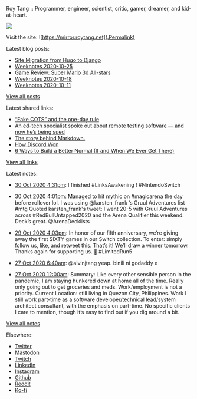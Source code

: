 Roy Tang :: Programmer, engineer, scientist, critic, gamer, dreamer, and kid-at-heart.

![](https://roytang.net/img/profile.jpg)

Visit the site: ![https://mirror.roytang.net](.Permalink)

Latest blog posts:
    

- [Site Migration from Hugo to Django](https://mirror.roytang.net/2020/10/site-migration-from-hugo-to-django/)
- [Weeknotes 2020-10-25](https://mirror.roytang.net/2020/10/weeknotes-2020-10-25/)
- [Game Review: Super Mario 3d All-stars](https://mirror.roytang.net/2020/10/mario-3d-all-stars/)
- [Weeknotes 2020-10-18](https://mirror.roytang.net/2020/10/weeknotes-2020-10-18/)
- [Weeknotes 2020-10-11](https://mirror.roytang.net/2020/10/weeknotes-2020-10-11/)

[View all posts](https://mirror.roytang.net/blog)

Latest shared links:
    

- [“Fake COTS” and the one-day rule](https://mirror.roytang.net/2020/10/fake-cots-and-the-one-day-rule/)
- [An ed-tech specialist spoke out about remote testing software — and now he’s being sued](https://mirror.roytang.net/2020/10/an-ed-tech-specialist-spoke-out-about-remote-testing-software-and-now-hes-being-sued/)
- [The story behind Markdown.](https://mirror.roytang.net/2020/10/the-story-behind-markdown/)
- [How Discord Won](https://mirror.roytang.net/2020/10/how-discord-won/)
- [6 Ways to Build a Better Normal (If and When We Ever Get There)](https://mirror.roytang.net/2020/10/6-ways-to-build-a-better-normal-if-and-when-we-ever-get-there/)

[View all links](https://mirror.roytang.net/links)

Latest notes:
    

- [30 Oct 2020 4:31pm](https://mirror.roytang.net/2020/10/1322214646221205504/): I finished #LinksAwakening ! #NintendoSwitch
- [30 Oct 2020 4:01pm](https://mirror.roytang.net/2020/10/1322207028756930560/): Managed to hit mythic on #magicarena the day before rollover lol. I was using @karsten_frank &rsquo;s Gruul Adventures list #mtg
Quoted karsten_frank&#39;s tweet:   I went 20-5 with Gruul Adventures across #RedBullUntapped2020 and the Arena Qualifier this weekend. Deck&rsquo;s great.
@ArenaDecklists
 
- [29 Oct 2020 4:03pm](https://mirror.roytang.net/2020/10/1321845000108306432/): In honor of our fifth anniversary, we&rsquo;re giving away the first SIXTY games in our Switch collection.
To enter: simply follow us, like, and retweet this. That&rsquo;s it! We&rsquo;ll draw a winner tomorrow.
Thanks again for supporting us. 🥰 #LimitedRun5
- [27 Oct 2020 6:40am](https://mirror.roytang.net/2020/10/1320978632534228994/): @alvinjtang yeap. binili ni godaddy e
- [27 Oct 2020 12:00am](https://mirror.roytang.net/2020/10/current-status/): Summary:  Like every other sensible person in the pandemic, I am staying hunkered down at home all of the time. Really only going out to get groceries and meds. Work/employment is not a priority.  Current Location:  still living in Quezon City, Philippines.  Work  I still work part-time as a software developer/technical lead/system architect consultant, with the emphasis on part-time. No specific clients I care to mention, though it&rsquo;s easy to find out if you dig around a bit.

[View all notes](https://mirror.roytang.net/notes)

Elsewhere:

- [Twitter](https://twitter.com/roytang)
- [Mastodon](https://mastodon.technology/@roytang)
- [Twitch](https://twitch.tv/twitchyroy)
- [LinkedIn](https://www.linkedin.com/in/roytang)
- [Instagram](https://instagram.com/roytang0400)
- [Github](https://github.com/roytang)
- [Reddit](https://reddit.com/u/hungryroy)
- [Ko-fi](https://ko-fi.com/roytang)